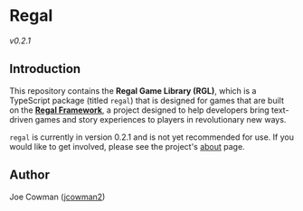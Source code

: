# Regal

*v0.2.1*

## Introduction

This repository contains the **Regal Game Library (RGL)**, which is a TypeScript package (titled `regal`) that is designed for games that are built on the [**Regal Framework**](https://github.com/regal/about), a project designed to help developers bring text-driven games and story experiences to players in revolutionary new ways.

`regal` is currently in version 0.2.1 and is not yet recommended for use. If you would like to get involved, please see the project's [about](https://github.com/regal/about) page.

## Author

Joe Cowman ([jcowman2](https://github.com/jcowman2))
